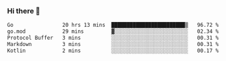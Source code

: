 ### Hi there 👋

<!--
**yeya24/yeya24** is a ✨ _special_ ✨ repository because its `README.md` (this file) appears on your GitHub profile.

Here are some ideas to get you started:

- 🔭 I’m currently working on ...
- 🌱 I’m currently learning ...
- 👯 I’m looking to collaborate on ...
- 🤔 I’m looking for help with ...
- 💬 Ask me about ...
- 📫 How to reach me: ...
- 😄 Pronouns: ...
- ⚡ Fun fact: ...
-->

<!--START_SECTION:waka-->

```txt
Go                20 hrs 13 mins  ████████████████████████▒   96.72 %
go.mod            29 mins         ▓░░░░░░░░░░░░░░░░░░░░░░░░   02.34 %
Protocol Buffer   3 mins          ░░░░░░░░░░░░░░░░░░░░░░░░░   00.31 %
Markdown          3 mins          ░░░░░░░░░░░░░░░░░░░░░░░░░   00.31 %
Kotlin            2 mins          ░░░░░░░░░░░░░░░░░░░░░░░░░   00.17 %
```

<!--END_SECTION:waka-->
